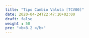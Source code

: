 ```yaml
---
title: "Tipo Cambio Valuta [TCV00]"
date: 2020-04-24T22:47:10+02:00
draft: false
weight : 50
pre: "<b>8.2 </b>"
---
```



